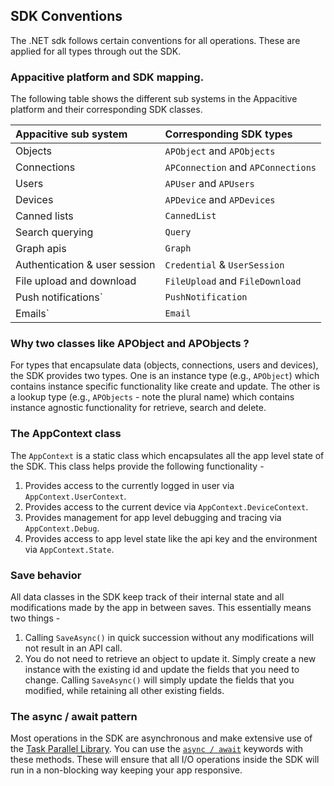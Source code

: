 ﻿## SDK Conventions

The .NET sdk follows certain conventions for all operations. These are applied for all types through out the SDK.

### Appacitive platform and SDK mapping.
The following table shows the different sub systems in the Appacitive platform and their corresponding
SDK classes.

| Appacitive sub system | Corresponding SDK types |
|:------------- |:-------------|
| Objects | `APObject` and `APObjects` |
| Connections | `APConnection` and `APConnections` |
| Users | `APUser` and `APUsers` |
| Devices | `APDevice` and `APDevices` |
| Canned lists | `CannedList` |
| Search querying | `Query` |
| Graph apis | `Graph` |
| Authentication & user session | `Credential` & `UserSession` |
| File upload and download | `FileUpload` and `FileDownload` |
| Push notifications` | `PushNotification` |
| Emails` | `Email` |


### Why two classes like APObject and APObjects ?
For types that encapsulate data (objects, connections, users and devices), the SDK provides
two types. One is an instance type (e.g., `APObject`) which contains instance specific functionality
like create and update. The other is a lookup type (e.g., `APObjects` - note the plural name) which contains
instance agnostic functionality for retrieve, search and delete.


### The AppContext class
The `AppContext` is a static class which encapsulates all the app level state of the SDK.
This class helps provide the following functionality -

1. Provides access to the currently logged in user via `AppContext.UserContext`.
2. Provides access to the current device via `AppContext.DeviceContext`.
3. Provides management for app level debugging and tracing via `AppContext.Debug`.
4. Provides access to app level state like the api key and the environment via `AppContext.State`.

### Save behavior
All data classes in the SDK keep track of their internal state and all modifications made by the
app in between saves. This essentially means two things -

1. Calling `SaveAsync()` in quick succession without any modifications will not result in an API call.
2. You do not need to retrieve an object to update it. Simply create a new instance with the existing id and update
the fields that you need to change. Calling `SaveAsync()` will simply update the fields that you modified, while
retaining all other existing fields.

### The async / await pattern
Most operations in the SDK are asynchronous and make extensive use of the [Task Parallel Library](http://msdn.microsoft.com/en-us/library/dd460717(v=vs.110).aspx).
You can use the [`async / await`](http://msdn.microsoft.com/en-us/library/hh191443.aspx) keywords with these methods.
These will ensure that all I/O operations inside the SDK will run in a non-blocking way keeping your app responsive.
